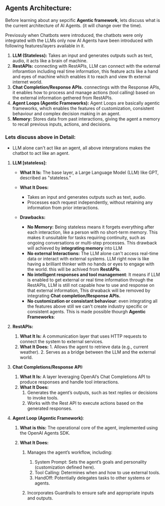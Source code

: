 ## **Agents Architecture:**

Before learning about any sepcific **Agentic framework**, lets discuss what is the current architecture of AI Agents. (it will change over the time).

Previosuly when Chatbots were introduced, the chatbots were only integrated with the LLMs only now AI Agents have been introduced with following features/layers available in it.

1. **LLM (Stateless):** Takes an input and generates outputs such as text, audio, it acts like a brain of machine.
2. **RestAPIs:** connecting with RestAPIs, LLM can connect with the external inforamtion including real time information, this feature acts like a hand and eyes of machine which enables it to reach and view th external internet world.
3. **Chat Completion/Response APIs.** connectings with the Response APIs, it enables how to process and manage actions (tool calling) based on the external information gethered from RestAPIs.
4. **Agent Loops (Agentic Frameworks):** Agent Loops are basically agentic frameworks, which enables the features of customization, consistent behaviour and complex decision making in an agent.
5. **Memory:** Stores data from past interactions, giving the agent a memory to recall previous inputs, actions, and decisions.

### **Lets discuss above in Detail:**

- LLM alone can't act like an agent, all above intergrations makes the chatbot to act like an agent.

1. **LLM [stateless]:**

   - **What It Is:** The base layer, a Large Language Model (LLM) like GPT, described as "stateless."
   - **What It Does:**

     - Takes an input and generates outputs such as text, audio.
     - Processes each request independently, without retaining any information from prior interactions.

   - **Drawbacks:**
     - **No Memory:** Being stateless means it forgets everything after each interaction, like a person with no short-term memory. This makes it unsuitable for tasks requiring continuity, such as ongoing conversations or multi-step processes. This drawback will achieved by **integrating memory** into LLM
     - **No external Interactions:** The LLM alone can't access real-time data or interact with external systems. LLM right now is like having a brilliant thinker with no hands or eyes to engage with the world. this will be achived from **RestAPIs**.
     - **No intelligent responses and tool management**: It means if LLM is enabled to get external or real time information through the RestAPIs, LLM is still not capable how to use and response on that external information, This drwaback will be removed by integrating **Chat completion/Response APIs.**
     - **No customization or consistant behaviour**: even integrating all the features above still we can't create industry specific or consistent agents. This is made possible thourgh **Agentic Frameworks**:

2. **RestAPIs:**

   1. **What It Is:** A communication layer that uses HTTP requests to connect the system to external services.
   2. **What It Does:** 1. Allows the agent to retrieve data (e.g., current weather). 2. Serves as a bridge between the LLM and the external world.

3. **Chat Completions/Response API:**

   1. **What It Is:** A layer leveraging OpenAI’s Chat Completions API to produce responses and handle tool interactions.
   2. **What It Does:**
      1. Generates the agent’s outputs, such as text replies or decisions to invoke tools.
      2. Works with the Rest API to execute actions based on the generated responses.

4. **Agent Loop (Agentic Framework)**:

   1. **What is this:** The operational core of the agent, implemented using the OpenAI Agents SDK.
   2. **What It Does:**

      1. Manages the agent’s workflow, including:

         1. System Prompt: Sets the agent’s goals and personality (customization defined here).
         2. Tool Calling: Determines when and how to use external tools.
         3. HandOff: Potentially delegates tasks to other systems or agents.

      2. Incorporates Guardrails to ensure safe and appropriate inputs and outputs.


